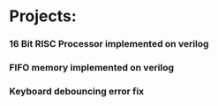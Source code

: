 # Projects:
### 16 Bit RISC Processor implemented on verilog
### FIFO memory implemented on verilog
### Keyboard debouncing error fix


